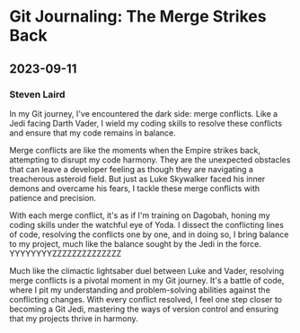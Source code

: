 # Git Journaling: The Merge Strikes Back
## 2023-09-11
### Steven Laird


In my Git journey, I've encountered the dark side: merge conflicts. Like a Jedi facing Darth Vader, I wield my coding skills to resolve these conflicts and ensure that my code remains in balance.

Merge conflicts are like the moments when the Empire strikes back, attempting to disrupt my code harmony. They are the unexpected obstacles that can leave a developer feeling as though they are navigating a treacherous asteroid field. But just as Luke Skywalker faced his inner demons and overcame his fears, I tackle these merge conflicts with patience and precision.

With each merge conflict, it's as if I'm training on Dagobah, honing my coding skills under the watchful eye of Yoda. I dissect the conflicting lines of code, resolving the conflicts one by one, and in doing so, I bring balance to my project, much like the balance sought by the Jedi in the force. YYYYYYYYZZZZZZZZZZZZZZ

Much like the climactic lightsaber duel between Luke and Vader, resolving merge conflicts is a pivotal moment in my Git journey. It's a battle of code, where I pit my understanding and problem-solving abilities against the conflicting changes. With every conflict resolved, I feel one step closer to becoming a Git Jedi, mastering the ways of version control and ensuring that my projects thrive in harmony.